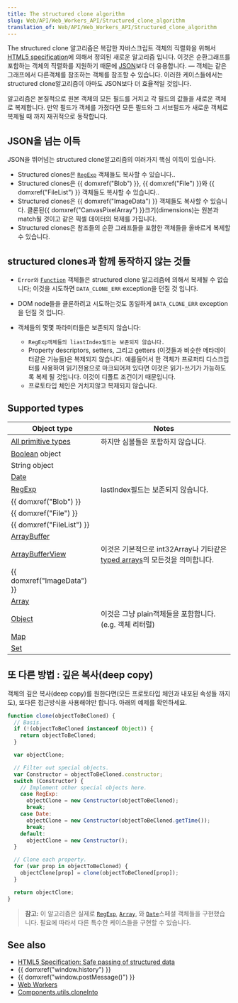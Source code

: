 ```yaml
---
title: The structured clone algorithm
slug: Web/API/Web_Workers_API/Structured_clone_algorithm
translation_of: Web/API/Web_Workers_API/Structured_clone_algorithm
---
```

The structured clone 알고리즘은 복잡한 자바스크립트 객체의 직렬화을 위해서 [HTML5 specification](http://www.w3.org/html/wg/drafts/html/master/infrastructure.html#safe-passing-of-structured-data)에 의해서 정의된 새로운 알고리즘 입니다. 이것은 순환그래프를 포함하는 객체의 직렬화를 지원하기 때문에 [JSON](/en/JSON)보다 더 유용합니다. — 객체는 같은 그래프에서 다른객체를 참조하는 객체를 참조할 수 있습니다. 이러한 케이스들에서는 structured clone알고리즘이 아마도 JSON보다 더 효율적일 것입니다.

알고리즘은 본질적으로 원본 객체의 모든 필드를 거치고 각 필드의 값들을 새로운 객체로 복제합니다. 만약 필드가 객체를 가졌다면 모든 필드와 그 서브필드가 새로운 객체로 복제될 때 까지 재귀적으로 동작합니다.

## JSON을 넘는 이득

JSON을 뛰어넘는 structured clone알고리즘의 여러가지 핵심 이득이 있습니다.

- Structured clones은 [`RegExp`](/en/JavaScript/Reference/Global_Objects/RegExp) 객체들도 복사할 수 있습니다..
- Structured clones은 {{ domxref("Blob") }}, {{ domxref("File") }}와 {{ domxref("FileList") }} 객체들도 복사할 수 있습니다..
- Structured clones은 {{ domxref("ImageData") }} 객체들도 복사할 수 있습니다. 클론된{{ domxref("CanvasPixelArray") }}크기(dimensions)는 원본과 match될 것이고 같은 픽셀 데이터의 복제를 가집니다.
- Structured clones은 참조들의 순환 그래프들을 포함한 객체들을 올바르게 복제할 수 있습니다.

## structured clones과 함께 동작하지 않는 것들

- `Error와` [`Function`](/en/JavaScript/Reference/Global_Objects/Function) 객체들은 structured clone 알고리즘에 의해서 복제될 수 없습니다; 이것을 시도하면 `DATA_CLONE_ERR` exception을 던질 것 입니다.
- DOM node들을 클론하려고 시도하는것도 동일하게 `DATA_CLONE_ERR` exception을 던질 것 입니다.
- 객체들의 몇몇 파라미터들은 보존되지 않습니다:

  - `RegExp객체들의 liastIndex필드는 보존되지 않습니다.`
  - Property descriptors, setters, 그리고 getters (이것들과 비슷한 메타데이터같은 기능들)은 복제되지 않습니다. 예를들어서 한 객체가 프로퍼티 디스크립터를 사용하여 읽기전용으로 마크되어져 있다면 이것은 읽기-쓰기가 가능하도록 복제 될 것입니다. 이것이 디폴트 조건이기 때문입니다.
  - 프로토타입 체인은 거치지않고 복제되지 않습니다.

## Supported types

| Object type                                                                     | Notes                                                                                                               |
| ------------------------------------------------------------------------------- | ------------------------------------------------------------------------------------------------------------------- |
| [All primitive types](/ko/docs/Web/JavaScript/Data_structures#Primitive_values) | 하지만 심볼들은 포함하지 않습니다.                                                                                  |
| [Boolean](/ko/docs/Web/JavaScript/Reference/Global_Objects/Boolean) object      |                                                                                                                     |
| String object                                                                   |                                                                                                                     |
| [Date](/ko/docs/Web/JavaScript/Reference/Global_Objects/Date)                   |                                                                                                                     |
| [RegExp](/ko/docs/Web/JavaScript/Reference/Global_Objects/RegExp)               | lastIndex필드는 보존되지 않습니다.                                                                                  |
| {{ domxref("Blob") }}                                                    |                                                                                                                     |
| {{ domxref("File") }}                                                    |                                                                                                                     |
| {{ domxref("FileList") }}                                                |                                                                                                                     |
| [ArrayBuffer](/ko/docs/Web/API/ArrayBuffer)                                     |                                                                                                                     |
| [ArrayBufferView](/ko/docs/Web/API/ArrayBufferView)                             | 이것은 기본적으로 int32Array나 기타같은 [typed arrays](/ko/docs/Web/JavaScript/Typed_arrays)의 모든것을 의미합니다. |
| {{ domxref("ImageData") }}                                            |                                                                                                                     |
| [Array](/ko/docs/Web/JavaScript/Reference/Global_Objects/Array)                 |                                                                                                                     |
| [Object](/ko/docs/Web/JavaScript/Reference/Global_Objects/Object)               | 이것은 그냥 plain객체들을 포함합니다.(e.g. 객체 리터럴)                                                             |
| [Map](/ko/docs/Web/JavaScript/Reference/Global_Objects/Map)                     |                                                                                                                     |
| [Set](/ko/docs/Web/JavaScript/Reference/Global_Objects/Set)                     |                                                                                                                     |

## 또 다른 방법 : 깊은 복사(deep copy‎)

객체의 깊은 복사(deep copy)를 원한다면(모든 프로토타입 체인과 내포된 속성들 까지도), 또다른 접근방식을 사용해야만 합니다. 아래의 예제를 확인하세요.

```js
function clone(objectToBeCloned) {
  // Basis.
  if (!(objectToBeCloned instanceof Object)) {
    return objectToBeCloned;
  }

  var objectClone;

  // Filter out special objects.
  var Constructor = objectToBeCloned.constructor;
  switch (Constructor) {
    // Implement other special objects here.
    case RegExp:
      objectClone = new Constructor(objectToBeCloned);
      break;
    case Date:
      objectClone = new Constructor(objectToBeCloned.getTime());
      break;
    default:
      objectClone = new Constructor();
  }

  // Clone each property.
  for (var prop in objectToBeCloned) {
    objectClone[prop] = clone(objectToBeCloned[prop]);
  }

  return objectClone;
}
```

> **참고:** 이 알고리즘은 실제로 [`RegExp`](/en/JavaScript/Reference/Global_Objects/RegExp), [`Array`](/en/JavaScript/Reference/Global_Objects/Array), 와 [`Date`](/en/JavaScript/Reference/Global_Objects/Date)스페셜 객체들을 구현했습니다. 필요에 따라서 다른 특수한 케이스들을 구현할 수 있습니다.

## See also

- [HTML5 Specification: Safe passing of structured data](http://www.w3.org/TR/html5/infrastructure.html#safe-passing-of-structured-data)
- {{ domxref("window.history") }}
- {{ domxref("window.postMessage()") }}
- [Web Workers](/ko/docs/Web/API/Web_Workers_API)
- [Components.utils.cloneInto](/ko/docs/Components.utils.cloneInto)
